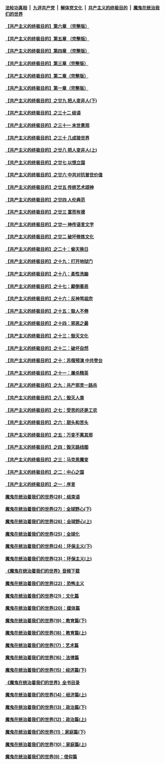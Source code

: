 ####  [法轮功真相](../../../../basic/blob/master/README.md?t=05191001) &nbsp;|&nbsp; [九评共产党](../../../../9ping.md/blob/master/README.md?t=05191001) &nbsp;|&nbsp; [解体党文化](../../../../jtdwh.md/blob/master/README.md?t=05191001)  &nbsp;|&nbsp; [共产主义的终极目的](../../../../gczydzjmd.md/blob/master/README.md?t=05191001) &nbsp;|&nbsp; [魔鬼在统治我们的世界](../../../../mgztzwmdsj.md/blob/master/README.md?t=05191001) 

#### [【共产主义的终极目的】第六章 （完整版）](../pages/nsc422/n11428913.md?t=05191001) 

#### [【共产主义的终极目的】第五章 （完整版）](../pages/nsc422/n11428912.md?t=05191001) 

#### [【共产主义的终极目的】第四章 （完整版）](../pages/nsc422/n11428907.md?t=05191001) 

#### [【共产主义的终极目的】第三章（完整版）](../pages/nsc422/n11428848.md?t=05191001) 

#### [【共产主义的终极目的】第二章（完整版）](../pages/nsc422/n11428831.md?t=05191001) 

#### [【共产主义的终极目的】第一章（完整版）](../pages/nsc422/n11417651.md?t=05191001) 

#### [【共产主义的终极目的】之廿九 把人变非人(下)](../pages/nsc422/n11344140.md?t=05191001) 

#### [【共产主义的终极目的】之三十二 结语](../pages/nsc422/n11360535.md?t=05191001) 

#### [【共产主义的终极目的】之三十一 末世景观](../pages/nsc422/n11351129.md?t=05191001) 

#### [【共产主义的终极目的】之三十 几成狼世界](../pages/nsc422/n11348280.md?t=05191001) 

#### [【共产主义的终极目的】之廿八 把人变非人(上)](../pages/nsc422/n11340492.md?t=05191001) 

#### [【共产主义的终极目的】之廿七 以恨立国](../pages/nsc422/n11336944.md?t=05191001) 

#### [【共产主义的终极目的】之廿六 中共对抗普世价值](../pages/nsc422/n11324785.md?t=05191001) 

#### [【共产主义的终极目的】之廿五 传统艺术颂神](../pages/nsc422/n11296396.md?t=05191001) 

#### [【共产主义的终极目的】之廿四 人伦典范](../pages/nsc422/n11296397.md?t=05191001) 

#### [【共产主义的终极目的】之廿三 富而有德](../pages/nsc422/n11283598.md?t=05191001) 

#### [【共产主义的终极目的】之廿一 神传语言文字](../pages/nsc422/n11263265.md?t=05191001) 

#### [【共产主义的终极目的】之廿二 破坏修炼文化](../pages/nsc422/n11245728.md?t=05191001) 

#### [【共产主义的终极目的】之二十：偷天换日](../pages/nsc422/n11238846.md?t=05191001) 

#### [【共产主义的终极目的】之十九：打开地狱门](../pages/nsc422/n11206376.md?t=05191001) 

#### [【共产主义的终极目的】之十八：柔性洗脑](../pages/nsc422/n11199994.md?t=05191001) 

#### [【共产主义的终极目的】之十七：颠倒善恶](../pages/nsc422/n11179782.md?t=05191001) 

#### [【共产主义的终极目的】之十六：反神骂祖宗](../pages/nsc422/n11166798.md?t=05191001) 

#### [【共产主义的终极目的】之十五：毁人不倦](../pages/nsc422/n11166792.md?t=05191001) 

#### [【共产主义的终极目的】之十四：邪恶之最](../pages/nsc422/n11150249.md?t=05191001) 

#### [【共产主义的终极目的】之十三：毁灭文化](../pages/nsc422/n11135227.md?t=05191001) 

#### [【共产主义的终极目的】之十二：破坏自然](../pages/nsc422/n11135214.md?t=05191001) 

#### [【共产主义的终极目的】之十：苏俄预演 中共登台](../pages/nsc422/n11118424.md?t=05191001) 

#### [【共产主义的终极目的】之十一：屠杀精英](../pages/nsc422/n11118442.md?t=05191001) 

#### [【共产主义的终极目的】之九：共产邪灵一路杀](../pages/nsc422/n11114139.md?t=05191001) 

#### [【共产主义的终极目的】之八：毁灭人类](../pages/nsc422/n11108503.md?t=05191001) 

#### [【共产主义的终极目的】之七：受苦的还是工农](../pages/nsc422/n11101809.md?t=05191001) 

#### [【共产主义的终极目的】之六：甜头和苦头](../pages/nsc422/n11096971.md?t=05191001) 

#### [【共产主义的终极目的】之五：万变不离其邪](../pages/nsc422/n11091285.md?t=05191001) 

#### [【共产主义的终极目的】之四：毁灭路线图](../pages/nsc422/n11086284.md?t=05191001) 

#### [【共产主义的终极目的】之三：马克思魔变](../pages/nsc422/n11061941.md?t=05191001) 

#### [【共产主义的终极目的】之二：中心之国](../pages/nsc422/n11047728.md?t=05191001) 

#### [【共产主义的终极目的】之一：序言](../pages/nsc422/n11086077.md?t=05191001) 

#### [魔鬼在统治着我们的世界(28)：结束语](../pages/nsc422/n10936246.md?t=05191001) 

#### [魔鬼在统治着我们的世界(27)：全球野心(下)](../pages/nsc422/n10928319.md?t=05191001) 

#### [魔鬼在统治着我们的世界(26)：全球野心(上)](../pages/nsc422/n10900318.md?t=05191001) 

#### [魔鬼在统治着我们的世界(25)：全球化](../pages/nsc422/n10788205.md?t=05191001) 

#### [魔鬼在统治着我们的世界(24)：环保主义(下)](../pages/nsc422/n10695307.md?t=05191001) 

#### [魔鬼在统治着我们的世界(23)：环保主义(上)](../pages/nsc422/n10688613.md?t=05191001) 

#### [《魔鬼在统治着我们的世界》音频下载](../pages/nsc422/n10635553.md?t=05191001) 

#### [魔鬼在统治着我们的世界(22)：恐怖主义](../pages/nsc422/n10614727.md?t=05191001) 

#### [魔鬼在统治着我们的世界(21)：文化篇](../pages/nsc422/n10597706.md?t=05191001) 

#### [魔鬼在统治着我们的世界(20)：媒体篇](../pages/nsc422/n10586579.md?t=05191001) 

#### [魔鬼在统治着我们的世界(19)：教育篇(下)](../pages/nsc422/n10564808.md?t=05191001) 

#### [魔鬼在统治着我们的世界(18)：教育篇(上)](../pages/nsc422/n10526970.md?t=05191001) 

#### [魔鬼在统治着我们的世界(17)：艺术篇](../pages/nsc422/n10499093.md?t=05191001) 

#### [魔鬼在统治着我们的世界(16)：法律篇](../pages/nsc422/n10485969.md?t=05191001) 

#### [魔鬼在统治着我们的世界(15)：经济篇(下)](../pages/nsc422/n10469975.md?t=05191001) 

#### [《魔鬼在统治着我们的世界》全书目录](../pages/nsc422/n10464261.md?t=05191001) 

#### [魔鬼在统治着我们的世界(14)：经济篇(上)](../pages/nsc422/n10457370.md?t=05191001) 

#### [魔鬼在统治着我们的世界(13)：政治篇(下)](../pages/nsc422/n10448270.md?t=05191001) 

#### [魔鬼在统治着我们的世界(12)：政治篇(上)](../pages/nsc422/n10444576.md?t=05191001) 

#### [魔鬼在统治着我们的世界(11)：家庭篇(下)](../pages/nsc422/n10440961.md?t=05191001) 

#### [魔鬼在统治着我们的世界(10)：家庭篇(上)](../pages/nsc422/n10435448.md?t=05191001) 

#### [魔鬼在统治着我们的世界(9)：信仰篇](../pages/nsc422/n10432159.md?t=05191001) 

